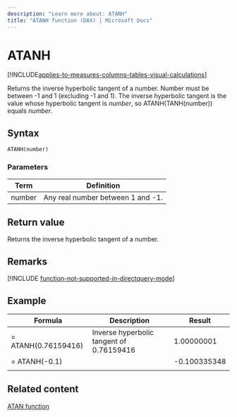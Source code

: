 ```yaml
---
description: "Learn more about: ATANH"
title: "ATANH function (DAX) | Microsoft Docs"
---
```

# ATANH

[!INCLUDE[applies-to-measures-columns-tables-visual-calculations](includes/applies-to-measures-columns-tables-visual-calculations.md)]

Returns the inverse hyperbolic tangent of a number. Number must be between -1 and 1 (excluding -1 and 1). The inverse hyperbolic tangent is the value whose hyperbolic tangent is *number*, so ATANH(TANH(number)) equals *number*.  
  
## Syntax  
  
```dax
ATANH(number)  
```
  
### Parameters  
  
|Term|Definition|  
|--------|--------------|  
|number|Any real number between 1 and -1.|  
  
## Return value

Returns the inverse hyperbolic tangent of a number.  

## Remarks

[!INCLUDE [function-not-supported-in-directquery-mode](includes/function-not-supported-in-directquery-mode.md)]
  
## Example  
  
|Formula|Description|Result|  
|-----------|---------------|----------|  
|= ATANH(0.76159416)|Inverse hyperbolic tangent of 0.76159416|1.00000001|  
|= ATANH(-0.1)||-0.100335348|  
||||  

## Related content

[ATAN function](atan-function-dax.md)  
